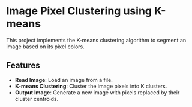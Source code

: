 # Image Pixel Clustering using K-means
This project implements the K-means clustering algorithm to segment an image based on its pixel colors.

## Features
- **Read Image**: Load an image from a file.
- **K-means Clustering**: Cluster the image pixels into K clusters.
- **Output Image**: Generate a new image with pixels replaced by their cluster centroids.
